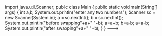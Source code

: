 import java.util.Scanner;
public class Main
{
	public static void main(String[] args) {
		int a,b;
		System.out.println("enter any two numbers");
		Scanner sc = new Scanner(System.in);
		a = sc.nextInt();
		b = sc.nextInt();
		System.out.println("before swapping"+a+" "+b);
		a=a+b;
		b=a-b;
		a=a-b;
		System.out.println("after swapping"+a+" "+b);
	}
}
--->
